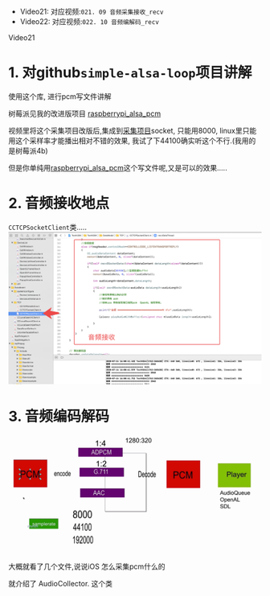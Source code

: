 # 



- Video21: 对应视频:`021. 09 音频采集接收_recv`
- Video22: 对应视频:`022. 10 音频编解码_recv`



Video21
# 1. 对github`simple-alsa-loop`项目讲解

使用这个库, 进行pcm写文件讲解

树莓派见我的改进版项目
[raspberrypi_alsa_pcm](https://github.com/coderTong/raspberrypi_alsa_pcm)




视频里将这个采集项目改版后,集成到[采集项目](https://gitee.com/wutongxd/avcamera/tree/master/code)socket, 只能用8000, linux里只能用这个采样率才能播出相对不错的效果, 我试了下44100确实听这个不行.(我用的是树莓派4b)

但是你单纯用[raspberrypi_alsa_pcm](https://github.com/coderTong/raspberrypi_alsa_pcm)这个写文件呢,又是可以的效果.....

# 2. 音频接收地点
`CCTCPSocketClient`类.....
![linuxaudio002](images/linuxaudio002.png)


# 3. 音频编码解码


![linuxaudio001](images/linuxaudio001.png)


大概就看了几个文件,说说iOS 怎么采集pcm什么的

就介绍了
AudioCollector. 这个类

